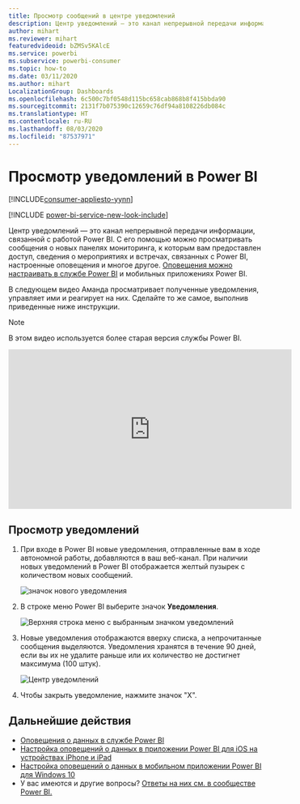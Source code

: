 ```yaml
---
title: Просмотр сообщений в центре уведомлений
description: Центр уведомлений — это канал непрерывной передачи информации, связанной с работой Power BI.
author: mihart
ms.reviewer: mihart
featuredvideoid: bZMSv5KAlcE
ms.service: powerbi
ms.subservice: powerbi-consumer
ms.topic: how-to
ms.date: 03/11/2020
ms.author: mihart
LocalizationGroup: Dashboards
ms.openlocfilehash: 6c500c7bf0548d115bc658cab868b8f415bbda90
ms.sourcegitcommit: 2131f7b075390c12659c76df94a8108226db084c
ms.translationtype: HT
ms.contentlocale: ru-RU
ms.lasthandoff: 08/03/2020
ms.locfileid: "87537971"
---
```

# <a name="view-power-bi-notifications"></a>Просмотр уведомлений в Power BI

[!INCLUDE[consumer-appliesto-yynn](../includes/consumer-appliesto-yynn.md)]

[!INCLUDE [power-bi-service-new-look-include](../includes/power-bi-service-new-look-include.md)]

Центр уведомлений — это канал непрерывной передачи информации, связанной с работой Power BI. С его помощью можно просматривать сообщения о новых панелях мониторинга, к которым вам предоставлен доступ, сведения о мероприятиях и встречах, связанных с Power BI, настроенные оповещения и многое другое. [Оповещения можно настраивать в службе Power BI](end-user-alerts.md) и мобильных приложениях Power BI.

В следующем видео Аманда просматривает полученные уведомления, управляет ими и реагирует на них. Сделайте то же самое, выполнив приведенные ниже инструкции.    

> [!NOTE]
> В этом видео используется более старая версия службы Power BI. 

<iframe width="560" height="315" src="https://www.youtube.com/embed/bZMSv5KAlcE" frameborder="0" allowfullscreen></iframe>

## <a name="view-your-notifications"></a>Просмотр уведомлений
1. При входе в Power BI новые уведомления, отправленные вам в ходе автономной работы, добавляются в ваш веб-канал. При наличии новых уведомлений в Power BI отображается желтый пузырек с количеством новых сообщений.
   
   ![значок нового уведомления](./media/end-user-notification-center/power-bi-new-notification.png)
2. В строке меню Power BI выберите значок **Уведомления**.
   
   ![Верхняя строка меню с выбранным значком уведомлений](./media/end-user-notification-center/power-bi-notifications-icon.png)
3. Новые уведомления отображаются вверху списка, а непрочитанные сообщения выделяются. Уведомления хранятся в течение 90 дней, если вы их не удалите раньше или их количество не достигнет максимума (100 штук).
   
   ![Центр уведомлений](./media/end-user-notification-center/power-bi-notification-center.png)
4. Чтобы закрыть уведомление, нажмите значок "X".

## <a name="next-steps"></a>Дальнейшие действия
* [Оповещения о данных в службе Power BI](end-user-alerts.md)
* [Настройка оповещений о данных в приложении Power BI для iOS на устройствах iPhone и iPad](mobile/mobile-set-data-alerts-in-the-mobile-apps.md)
* [Настройка оповещений о данных в мобильном приложении Power BI для Windows 10](mobile/mobile-set-data-alerts-in-the-mobile-apps.md)
* У вас имеются и другие вопросы? [Ответы на них см. в сообществе Power BI.](https://community.powerbi.com/)

